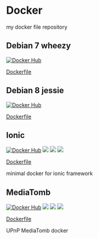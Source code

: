 # Docker
my docker file repository 

## Debian 7 wheezy
[![Docker Hub](https://img.shields.io/badge/docker-kahatie%2Fdebian-008bb8.svg)](https://registry.hub.docker.com/u/kahatie/debian/)

[Dockerfile](https://github.com/kahatie/docker/blob/master/debian/7/Dockerfile)

## Debian 8 jessie
[![Docker Hub](https://img.shields.io/badge/docker-kahatie%2Fdebian-008bb8.svg)](https://registry.hub.docker.com/u/kahatie/debian/)

[Dockerfile](https://github.com/kahatie/docker/blob/master/debian/8/Dockerfile)

## Ionic 
[![Docker Hub](https://img.shields.io/badge/docker-kahatie%2Fionic-008bb8.svg)](https://registry.hub.docker.com/u/kahatie/ionic/)
[![](https://images.microbadger.com/badges/image/kahatie/ionic.svg)](https://microbadger.com/images/kahatie/ionic "Get your own image badge on microbadger.com")
[![](https://images.microbadger.com/badges/version/kahatie/ionic.svg)](https://microbadger.com/images/kahatie/ionic "Get your own version badge on microbadger.com")
[![](https://images.microbadger.com/badges/commit/kahatie/ionic.svg)](https://microbadger.com/images/kahatie/ionic "Get your own commit badge on microbadger.com")

[Dockerfile](https://github.com/kahatie/docker/blob/master/ionic/Dockerfile)

minimal docker for ionic framework 


## MediaTomb
[![Docker Hub](https://img.shields.io/badge/docker-kahatie%2Fmediatomb-008bb8.svg)](https://registry.hub.docker.com/u/kahatie/mediatomb/)
[![](https://images.microbadger.com/badges/image/kahatie/mediatomb.svg)](https://microbadger.com/images/kahatie/mediatomb "Get your own image badge on microbadger.com")
[![](https://images.microbadger.com/badges/version/kahatie/mediatomb.svg)](https://microbadger.com/images/kahatie/mediatomb "Get your own version badge on microbadger.com")
[![](https://images.microbadger.com/badges/commit/kahatie/mediatomb.svg)](https://microbadger.com/images/kahatie/mediatomb "Get your own commit badge on microbadger.com")

[Dockerfile](https://github.com/kahatie/docker/mediatomb/blob/master/Dockerfile)

UPnP MediaTomb docker
